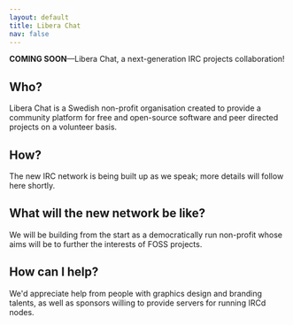 ```yaml
---
layout: default
title: Libera Chat
nav: false
---
```


**COMING SOON**&mdash;Libera Chat, a next-generation IRC projects
collaboration!

## Who?

Libera Chat is a Swedish non-profit organisation created to provide a
community platform for free and open-source software and peer directed projects
on a volunteer basis.

## How?

The new IRC network is being built up as we speak; more details will follow
here shortly.

## What will the new network be like?

We will be building from the start as a democratically run non-profit whose
aims will be to further the interests of FOSS projects.

## How can I help?

We'd appreciate help from people with graphics design and branding talents,
as well as sponsors willing to provide servers for running IRCd nodes.
